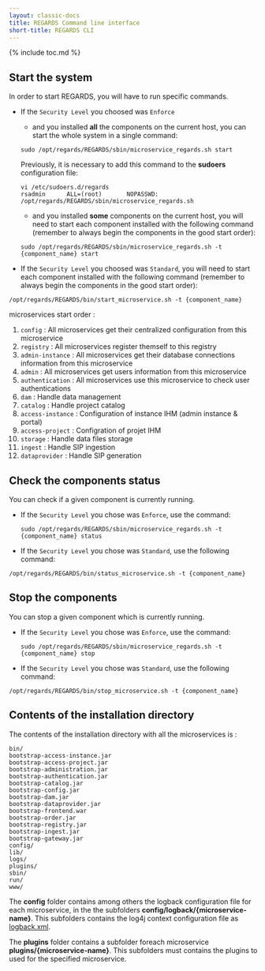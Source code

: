 ```yaml
---
layout: classic-docs
title: REGARDS Command line interface
short-title: REGARDS CLI
---
```


{% include toc.md %}

## Start the system

In order to start REGARDS, you will have to run specific commands.

- If the `Security Level` you choosed was `Enforce`
  - and you installed **all** the components on the current host, you can start the whole system in a single command:
  ```shell
  sudo /opt/regards/REGARDS/sbin/microservice_regards.sh start
  ```

    Previously, it is necessary to add this command to the **sudoers** configuration file:
  ```shell
  vi /etc/sudoers.d/regards
  rsadmin      ALL=(root)       NOPASSWD: /opt/regards/REGARDS/sbin/microservice_regards.sh
  ```

  - and you installed **some** components on the current host, you will need to start each component installed with the following command (remember to always begin the components in the good start order):
  ```shell
  sudo /opt/regards/REGARDS/sbin/microservice_regards.sh -t {component_name} start
  ```


- If the `Security Level` you choosed was `Standard`, you will need to start each component installed with the following command (remember to always begin the components in the good start order):
```shell
/opt/regards/REGARDS/bin/start_microservice.sh -t {component_name}
```

microservices start order :
 1. `config` : All microservices get their centralized configuration from this microservice
 2. `registry` : All microservices register themself to this registry
 3. `admin-instance` : All microservices get their database connections information from this microservice
 4. `admin` : All microservices get users information from this microservice
 5. `authentication` : All microservices use this microservice to check user authentications
 6. `dam` : Handle data management
 7. `catalog` : Handle project catalog
 8. `access-instance` : Configuration of instance IHM (admin instance & portal)
 9. `access-project` : Configration of projet IHM
 10. `storage` : Handle data files storage
 11. `ingest` : Handle SIP ingestion
 12. `dataprovider` : Handle SIP generation

## Check the components status
You can check if a given component is currently running.

- If the `Security Level` you chose was `Enforce`, use the command:
  ```shell
  sudo /opt/regards/REGARDS/sbin/microservice_regards.sh -t {component_name} status
  ```

- If the `Security Level` you chose was `Standard`, use the following command:
```shell
/opt/regards/REGARDS/bin/status_microservice.sh -t {component_name}
```

## Stop the components
You can stop a given component which is currently running.

- If the `Security Level` you chose was `Enforce`, use the command:
  ```shell
  sudo /opt/regards/REGARDS/sbin/microservice_regards.sh -t {component_name} stop
  ```

- If the `Security Level` you chose was `Standard`, use the following command:
```shell
/opt/regards/REGARDS/bin/stop_microservice.sh -t {component_name}
```



## Contents of the installation directory
The contents of the installation directory with all the microservices is :
```shell
bin/
bootstrap-access-instance.jar
bootstrap-access-project.jar
bootstrap-administration.jar
bootstrap-authentication.jar
bootstrap-catalog.jar
bootstrap-config.jar
bootstrap-dam.jar
bootstrap-dataprovider.jar
bootstrap-frontend.war
bootstrap-order.jar
bootstrap-registry.jar
bootstrap-ingest.jar
bootstrap-gateway.jar
config/
lib/
logs/
plugins/
sbin/
run/
www/
```
The **config** folder contains among others the logback configuration file for each microservice, in the the subfolders **config/logback/{microservice-name}**. This subfolders contains the log4j context configuration file as [logback.xml](https://logback.qos.ch/manual/configuration.html).

The **plugins** folder contains a subfolder foreach microservice **plugins/{microservice-name}**. This subfolders must contains the plugins to used for the specified microservice.
